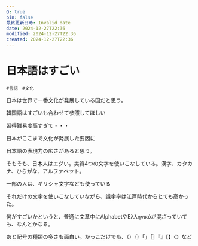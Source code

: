```yaml
---
Q: true
pin: false
最終更新日時: Invalid date
date: 2024-12-27T22:36
modified: 2024-12-27T22:36
created: 2024-12-27T22:36
---
```

# 日本語はすごい

`#言語　#文化`

日本は世界で一番文化が発展している国だと思う。

韓国語はすごいも合わせて参照してほしい

習得難易度高すぎて・・・

日本がここまで文化が発展した要因に

日本語の表現力の広さがあると思う。

そもそも、日本人はエグい。実質4つの文字を使いこなしている。漢字、カタカナ、ひらがな、アルファベット。

一部の人は、ギリシャ文字なども使っている

それだけの文字を使いこなしていながら、識字率は江戸時代からとても高かった。

何がすごいかというと、普通に文章中にAlphabetやΕλληνικόが混ざっていても、なんとかなる。

あと記号の種類の多さも面白い。かっこだけでも、（）｛｝「」［］『』【】〈〉など